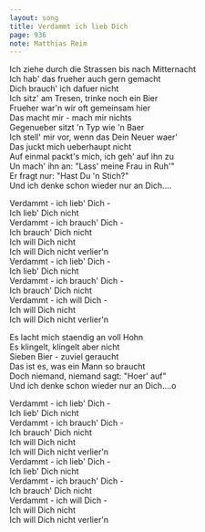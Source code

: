 ```yaml
---
layout: song
title: Verdammt ich lieb Dich
page: 936
note: Matthias Reim
---
```


Ich ziehe durch die Strassen bis nach Mitternacht  
Ich hab' das frueher auch gern gemacht  
Dich brauch' ich dafuer nicht  
Ich sitz' am Tresen, trinke noch ein Bier  
Frueher war'n wir oft gemeinsam hier  
Das macht mir - mach mir nichts  
Gegenueber sitzt 'n Typ wie 'n Baer  
Ich stell' mir vor, wenn das Dein Neuer waer'  
Das juckt mich ueberhaupt nicht  
Auf einmal packt's mich, ich geh' auf ihn zu  
Un mach' ihn an: "Lass' meine Frau in Ruh'"  
Er fragt nur: "Hast Du 'n Stich?"  
Und ich denke schon wieder nur an Dich....  

Verdammt - ich lieb' Dich -  
Ich lieb' Dich nicht  
Verdammt - ich brauch' Dich -   
Ich brauch' Dich nicht  
Ich will Dich nicht  
Ich will Dich nicht verlier'n  
Verdammt - ich lieb' Dich -  
Ich lieb' Dich nicht  
Verdammt - ich brauch' Dich -  
Ich brauch' Dich nicht  
Verdammt - ich will Dich -   
Ich will Dich nicht  
Ich will Dich nicht verlier'n  

Es lacht mich staendig an voll Hohn  
Es klingelt, klingelt aber nicht  
Sieben Bier - zuviel geraucht  
Das ist es, was ein Mann so braucht   
Doch niemand, niemand sagt: "Hoer' auf"  
Und ich denke schon wieder nur an Dich....o  

Verdammt - ich lieb' Dich -  
Ich lieb' Dich nicht  
Verdammt - ich brauch' Dich -   
Ich brauch' Dich nicht  
Ich will Dich nicht  
Ich will Dich nicht verlier'n  
Verdammt - ich lieb' Dich -  
Ich lieb' Dich nicht  
Verdammt - ich brauch' Dich -  
Ich brauch' Dich nicht  
Verdammt - ich will Dich -   
Ich will Dich nicht  
Ich will Dich nicht verlier'n  

